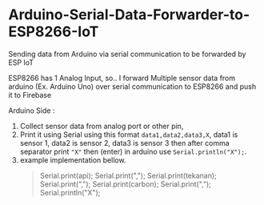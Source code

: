 # Arduino-Serial-Data-Forwarder-to-ESP8266-IoT
Sending data from Arduino via serial communication to be forwarded by ESP IoT

ESP8266 has 1 Analog Input, so.. I forward Multiple sensor data from arduino (Ex. Arduino Uno) over serial communication to ESP8266 and push it to Firebase

Arduino Side :
1. Collect sensor data from analog port or other pin,
2. Print it using Serial using this format `data1,data2,data3,X`, data1 is sensor 1, data2 is sensor 2, data3 is sensor 3 then after comma separator print `"X"` then (enter) in arduino use `Serial.println("X");`.
3. example implementation bellow.
   > Serial.print(api);
   > Serial.print(",");
   > Serial.print(tekanan);
   > Serial.print(",");
   > Serial.print(carbon);
   > Serial.print(",");
   > Serial.println("X"); 
